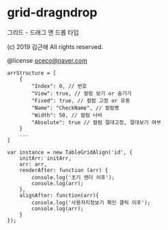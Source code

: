 # grid-dragndrop
그리드 - 드래그 앤 드롭 타입

(c) 2019 김근애
All rights reserved.

@license oceco@naver.com

```
arrStructure = [
    {
        "Index": 0, // 번호
        "View": true, // 컬럼 보기 or 숨기기
        "Fixed": true, // 컬럼 고정 or 유동
        "Name": "CheckName", // 컬럼명
        "Width": 50, // 컬럼 너비
        "Absolute": true // 컬럼 절대고정, 절대보기 여부
    }
    ...
]

var instance = new TableGridAlign('id', {
    initArr: initArr,
    arr: arr,
    renderAfter: function (arr) {
        console.log('초기 렌더 이후');
        console.log(arr);
    },
    alignAfter: function(arr){
        console.log('사용자지정보기 확인 클릭 이후');
        console.log(arr);
    }
});
```
